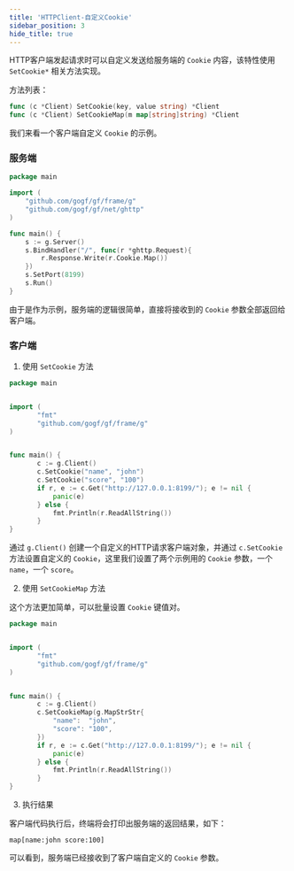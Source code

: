 ```yaml
---
title: 'HTTPClient-自定义Cookie'
sidebar_position: 3
hide_title: true
---
```


HTTP客户端发起请求时可以自定义发送给服务端的 `Cookie` 内容，该特性使用 `SetCookie*` 相关方法实现。

方法列表：

```  go
func (c *Client) SetCookie(key, value string) *Client
func (c *Client) SetCookieMap(m map[string]string) *Client

```

我们来看一个客户端自定义 `Cookie` 的示例。

### 服务端

```  go
package main

import (
    "github.com/gogf/gf/frame/g"
    "github.com/gogf/gf/net/ghttp"
)

func main() {
    s := g.Server()
    s.BindHandler("/", func(r *ghttp.Request){
        r.Response.Write(r.Cookie.Map())
    })
    s.SetPort(8199)
    s.Run()
}

```

由于是作为示例，服务端的逻辑很简单，直接将接收到的 `Cookie` 参数全部返回给客户端。

### 客户端

1. 使用 `SetCookie` 方法




```  go
package main


import (
       "fmt"
       "github.com/gogf/gf/frame/g"
)


func main() {
       c := g.Client()
       c.SetCookie("name", "john")
       c.SetCookie("score", "100")
       if r, e := c.Get("http://127.0.0.1:8199/"); e != nil {
           panic(e)
       } else {
           fmt.Println(r.ReadAllString())
       }
}

```


通过 `g.Client()` 创建一个自定义的HTTP请求客户端对象，并通过 `c.SetCookie` 方法设置自定义的 `Cookie`，这里我们设置了两个示例用的 `Cookie` 参数，一个 `name`，一个 `score`。

2. 使用 `SetCookieMap` 方法

这个方法更加简单，可以批量设置 `Cookie` 键值对。




```  go
package main


import (
       "fmt"
       "github.com/gogf/gf/frame/g"
)


func main() {
       c := g.Client()
       c.SetCookieMap(g.MapStrStr{
           "name":  "john",
           "score": "100",
       })
       if r, e := c.Get("http://127.0.0.1:8199/"); e != nil {
           panic(e)
       } else {
           fmt.Println(r.ReadAllString())
       }
}

```

3. 执行结果

客户端代码执行后，终端将会打印出服务端的返回结果，如下：




```  shell
map[name:john score:100]

```


可以看到，服务端已经接收到了客户端自定义的 `Cookie` 参数。